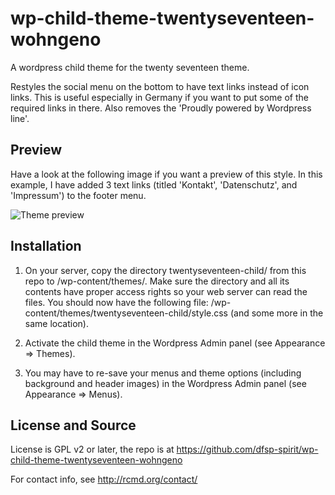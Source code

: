 # wp-child-theme-twentyseventeen-wohngeno
A wordpress child theme for the twenty seventeen theme.

Restyles the social menu on the bottom to have text links instead of icon links. This is useful especially in Germany if you want to put some of the required links in there. Also removes the 'Proudly powered by Wordpress line'.


## Preview

Have a look at the following image if you want a preview of this style. In this example, I have added 3 text links (titled 'Kontakt', 'Datenschutz', and 'Impressum') to the footer menu.

![Theme preview](https://github.com/dfsp-spirit/wp-child-theme-twentyseventeen-wohngeno/blob/master/preview_twentyseven_child_theme_text_footer_menu.jpg)

## Installation

1) On your server, copy the directory twentyseventeen-child/ from this repo to <your-wordpress-dir>/wp-content/themes/. Make sure the directory and all its contents have proper access rights so your web server can read the files. You should now have the following file: <your-wordpress-dir>/wp-content/themes/twentyseventeen-child/style.css (and some more in the same location).

2) Activate the child theme in the Wordpress Admin panel (see Appearance => Themes).

3) You may have to re-save your menus and theme options (including background and header images) in the Wordpress Admin panel (see Appearance => Menus).

## License and Source

License is GPL v2 or later, the repo is at https://github.com/dfsp-spirit/wp-child-theme-twentyseventeen-wohngeno

For contact info, see http://rcmd.org/contact/


